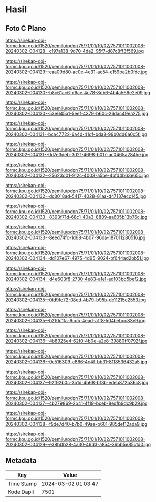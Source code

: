 # Hasil

## Foto C Plano

https://sirekap-obj-formc.kpu.go.id/1520/pemilu/pdpr/75/71/01/10/02/7571011002008-20240302-004128--c197a138-9d70-4da2-95f7-d87c8ff3f569.jpg

https://sirekap-obj-formc.kpu.go.id/1520/pemilu/pdpr/75/71/01/10/02/7571011002008-20240302-004129--eaa09d80-ac0e-4e31-ae54-e159ba2b0fdc.jpg

https://sirekap-obj-formc.kpu.go.id/1520/pemilu/pdpr/75/71/01/10/02/7571011002008-20240302-004130--b8c61ac6-d6ae-4c78-8db6-4b4a566e2e09.jpg

https://sirekap-obj-formc.kpu.go.id/1520/pemilu/pdpr/75/71/01/10/02/7571011002008-20240302-004130--53e645a1-5eef-4379-b60c-26dac49ea275.jpg

https://sirekap-obj-formc.kpu.go.id/1520/pemilu/pdpr/75/71/01/10/02/7571011002008-20240302-004131--bca47722-6a4d-41df-bda8-99b0dd6a0c5f.jpg

https://sirekap-obj-formc.kpu.go.id/1520/pemilu/pdpr/75/71/01/10/02/7571011002008-20240302-004131--0d7e3deb-3d21-4698-b017-ac0465a2845e.jpg

https://sirekap-obj-formc.kpu.go.id/1520/pemilu/pdpr/75/71/01/10/02/7571011002008-20240302-004132--25623d01-912c-4003-a5be-4bfd4b63e65c.jpg

https://sirekap-obj-formc.kpu.go.id/1520/pemilu/pdpr/75/71/01/10/02/7571011002008-20240302-004132--dc8018ad-5417-4028-81aa-d47137ecc145.jpg

https://sirekap-obj-formc.kpu.go.id/1520/pemilu/pdpr/75/71/01/10/02/7571011002008-20240302-004133--8393f71d-68c1-40a3-8809-aa605b13b76c.jpg

https://sirekap-obj-formc.kpu.go.id/1520/pemilu/pdpr/75/71/01/10/02/7571011002008-20240302-004133--8eed74fc-1d68-4b07-96da-187011280516.jpg

https://sirekap-obj-formc.kpu.go.id/1520/pemilu/pdpr/75/71/01/10/02/7571011002008-20240302-004134--dd107e67-4975-4d95-9024-bf644ad2bb51.jpg

https://sirekap-obj-formc.kpu.go.id/1520/pemilu/pdpr/75/71/01/10/02/7571011002008-20240302-004134--d4e603f8-2730-4e83-a1e1-ad103bd5bef2.jpg

https://sirekap-obj-formc.kpu.go.id/1520/pemilu/pdpr/75/71/01/10/02/7571011002008-20240302-004135--0fd9fc72-08ed-4b79-b95b-dc11215c2553.jpg

https://sirekap-obj-formc.kpu.go.id/1520/pemilu/pdpr/75/71/01/10/02/7571011002008-20240302-004135--b210c1fa-9cdb-4ead-a1f8-504bebcc83e9.jpg

https://sirekap-obj-formc.kpu.go.id/1520/pemilu/pdpr/75/71/01/10/02/7571011002008-20240302-004136--4b8925e4-62f0-4b0e-a2e8-39880ff0792f.jpg

https://sirekap-obj-formc.kpu.go.id/1520/pemilu/pdpr/75/71/01/10/02/7571011002008-20240302-004136--0c516309-c866-4c4f-bb31-8118536432a5.jpg

https://sirekap-obj-formc.kpu.go.id/1520/pemilu/pdpr/75/71/01/10/02/7571011002008-20240302-004137--92f92b0c-3b1d-4b68-bf3b-edeb872b36c8.jpg

https://sirekap-obj-formc.kpu.go.id/1520/pemilu/pdpr/75/71/01/10/02/7571011002008-20240302-004137--4b279869-2b41-4f19-bceb-8edfb9dc9b29.jpg

https://sirekap-obj-formc.kpu.go.id/1520/pemilu/pdpr/75/71/01/10/02/7571011002008-20240302-004138--f9de7d40-b7b0-49ae-b601-985def12ada9.jpg

https://sirekap-obj-formc.kpu.go.id/1520/pemilu/pdpr/75/71/01/10/02/7571011002008-20240302-004129--e38b0b28-4a30-49d3-a854-36bb5e85c1d0.jpg


## Metadata

| Key        | Value               |
| ---------- | ------------------- |
| Time Stamp | 2024-03-02 01:03:47 |
| Kode Dapil | 7501                |




